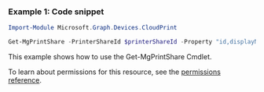 ### Example 1: Code snippet

```powershellImport-Module Microsoft.Graph.Devices.CloudPrint

Get-MgPrintShare -PrinterShareId $printerShareId -Property "id,displayName,capabilities"
```
This example shows how to use the Get-MgPrintShare Cmdlet.
To learn about permissions for this resource, see the [permissions reference](/graph/permissions-reference).

